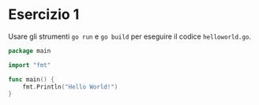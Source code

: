 # Esercizio 1

Usare gli strumenti `go run` e `go build` per eseguire il codice `helloworld.go`.

```go
package main

import "fmt"

func main() {
	fmt.Println("Hello World!")
}
```
